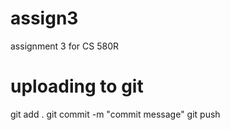 # assign3
 assignment 3 for CS 580R

# uploading to git

git add .
git commit -m "commit message"
git push